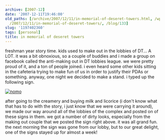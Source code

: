 ```yaml
---
archive: [2007-12]
date: '2007-12-11T19:46:00'
old_paths: [/archive/2007/12/11/in-memorial-of-deseret-towers.html, /wp/2007/12/11/in-memorial-of-deseret-towers/,
  /2007/12/11/in-memorial-of-deseret-towers/, /blog/133]
slug: '1197402360'
tags: [personal]
title: in memorial of deseret towers
---
```


freshman year story time. kids used to make out in the lobbies of DT...
A LOT. it was a bit obnoxious, so a couple of buddies and i made a group
on facebook called the anti-making out in DT lobbies league. we were
pretty proud of it, and a ton of people joined. i even heard some other
kids sitting in the cafeteria trying to make fun of us in order to justify
their PDAs or something. anyway, one night we decided to make a stand.
i typed up the following sign.

[![nomo][1]][2]

after going to the creamery and buying milk and licorice (i don't know
what that has to do with the story, i just know that we were carrying it
around), we made our way around all of the lobbies of the complex and
posted on of these signs in them. we got a number of dirty looks,
especially from the making out couple that we posted the sign right above.
it was all grand fun. the next morning the sign was gone from our lobby,
but to our great delight, one of the signs stayed up for almost a week!

[1]: http://farm3.static.flickr.com/2511/4082386920_f74f03eb6b.jpg
[2]: http://www.flickr.com/photos/rjbismark90/4082386920/ (nomo by ryanallanjohnson, on Flickr)

